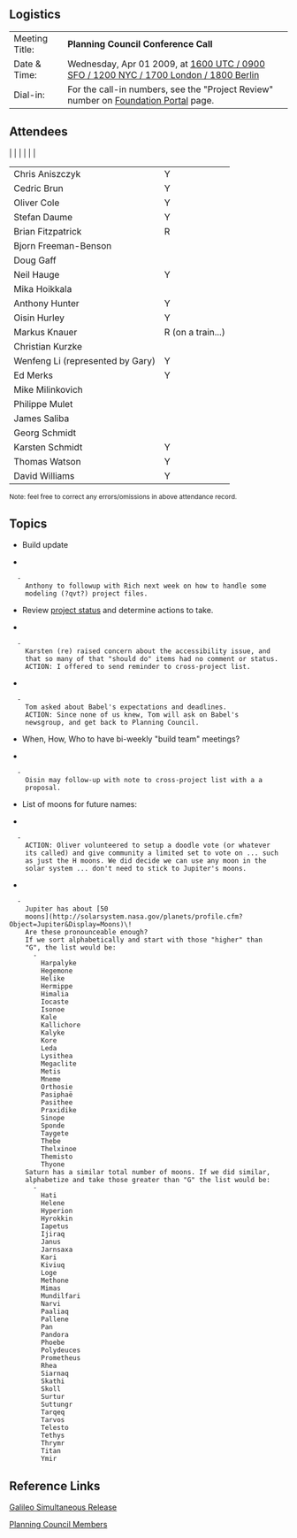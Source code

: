 ## Logistics

|                |                                                                                                                                                                                           |
| -------------- | ----------------------------------------------------------------------------------------------------------------------------------------------------------------------------------------- |
| Meeting Title: | **Planning Council Conference Call**                                                                                                                                                      |
| Date & Time:   | Wednesday, Apr 01 2009, at [1600 UTC / 0900 SFO / 1200 NYC / 1700 London / 1800 Berlin](http://www.timeanddate.com/worldclock/fixedtime.html?year=2009&month=4&day=1&hour=16&min=0&sec=0) |
| Dial-in:       | For the call-in numbers, see the "Project Review" number on [Foundation Portal](https://dev.eclipse.org/portal/myfoundation/portal/portal.php) page.                                      |

## Attendees

|  |
|  |
|  |

|                                  |                   |
| -------------------------------- | ----------------- |
| Chris Aniszczyk                  | Y                 |
| Cedric Brun                      | Y                 |
| Oliver Cole                      | Y                 |
| Stefan Daume                     | Y                 |
| Brian Fitzpatrick                | R                 |
| Bjorn Freeman-Benson             |                   |
| Doug Gaff                        |                   |
| Neil Hauge                       | Y                 |
| Mika Hoikkala                    |                   |
| Anthony Hunter                   | Y                 |
| Oisin Hurley                     | Y                 |
| Markus Knauer                    | R (on a train...) |
| Christian Kurzke                 |                   |
| Wenfeng Li (represented by Gary) | Y                 |
| Ed Merks                         | Y                 |
| Mike Milinkovich                 |                   |
| Philippe Mulet                   |                   |
| James Saliba                     |                   |
| Georg Schmidt                    |                   |
| Karsten Schmidt                  | Y                 |
| Thomas Watson                    | Y                 |
| David Williams                   | Y                 |

<small>Note: feel free to correct any errors/omissions in above
attendance record.</small>

## Topics

  - Build update

<!-- end list -->

  -

      -
        Anthony to followup with Rich next week on how to handle some
        modeling (?qvt?) project files.

<!-- end list -->

  - Review [project
    status](http://www.eclipse.org/projects/galileo_status.php) and
    determine actions to take.

<!-- end list -->

  -

      -
        Karsten (re) raised concern about the accessibility issue, and
        that so many of that "should do" items had no comment or status.
        ACTION: I offered to send reminder to cross-project list.

<!-- end list -->

  -

      -
        Tom asked about Babel's expectations and deadlines.
        ACTION: Since none of us knew, Tom will ask on Babel's
        newsgroup, and get back to Planning Council.

<!-- end list -->

  - When, How, Who to have bi-weekly "build team" meetings?

<!-- end list -->

  -

      -
        Oisin may follow-up with note to cross-project list with a a
        proposal.

<!-- end list -->

  - List of moons for future names:

<!-- end list -->

  -

      -
        ACTION: Oliver volunteered to setup a doodle vote (or whatever
        its called) and give community a limited set to vote on ... such
        as just the H moons. We did decide we can use any moon in the
        solar system ... don't need to stick to Jupiter's moons.

<!-- end list -->

  -

      -
        Jupiter has about [50
        moons](http://solarsystem.nasa.gov/planets/profile.cfm?Object=Jupiter&Display=Moons)\!
        Are these pronounceable enough?
        If we sort alphabetically and start with those "higher" than
        "G", the list would be:
          -
            Harpalyke
            Hegemone
            Helike
            Hermippe
            Himalia
            Iocaste
            Isonoe
            Kale
            Kallichore
            Kalyke
            Kore
            Leda
            Lysithea
            Megaclite
            Metis
            Mneme
            Orthosie
            Pasiphaë
            Pasithee
            Praxidike
            Sinope
            Sponde
            Taygete
            Thebe
            Thelxinoe
            Themisto
            Thyone
        Saturn has a similar total number of moons. If we did similar,
        alphabetize and take those greater than "G" the list would be:
          -
            Hati
            Helene
            Hyperion
            Hyrokkin
            Iapetus
            Ijiraq
            Janus
            Jarnsaxa
            Kari
            Kiviuq
            Loge
            Methone
            Mimas
            Mundilfari
            Narvi
            Paaliaq
            Pallene
            Pan
            Pandora
            Phoebe
            Polydeuces
            Prometheus
            Rhea
            Siarnaq
            Skathi
            Skoll
            Surtur
            Suttungr
            Tarqeq
            Tarvos
            Telesto
            Tethys
            Thrymr
            Titan
            Ymir

## Reference Links

[Galileo Simultaneous Release](Galileo_Simultaneous_Release "wikilink")

[Planning Council
Members](http://www.eclipse.org/org/foundation/council.php#planning)